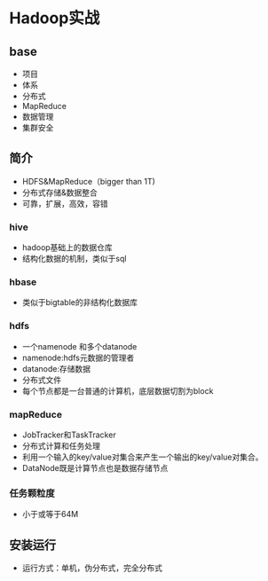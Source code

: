 # Hadoop实战
##	base
+	项目
+	体系
+	分布式
+	MapReduce
+	数据管理
+	集群安全

## 简介
+	HDFS&MapReduce（bigger than 1T)
+	分布式存储&数据整合
+	可靠，扩展，高效，容错

### hive
+ hadoop基础上的数据仓库
+ 结构化数据的机制，类似于sql
### hbase
+ 类似于bigtable的非结构化数据库
### hdfs
+ 一个namenode 和多个datanode
+ namenode:hdfs元数据的管理者
+	datanode:存储数据
+	分布式文件
+  每个节点都是一台普通的计算机，底层数据切割为block

### mapReduce
+ JobTracker和TaskTracker
+	分布式计算和任务处理
+	利用一个输入的key/value对集合来产生一个输出的key/value对集合。
+ DataNode既是计算节点也是数据存储节点

### 任务颗粒度
+ 小于或等于64M
## 安装运行
+ 运行方式：单机，伪分布式，完全分布式